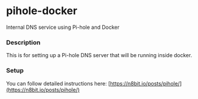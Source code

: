 # pihole-docker
Internal DNS service using Pi-hole and Docker

### Description
This is for setting up a Pi-hole DNS server that will be running inside docker.

### Setup

You can follow detailed instructions here: [https://n8bit.io/posts/pihole/](https://n8bit.io/posts/pihole/)
